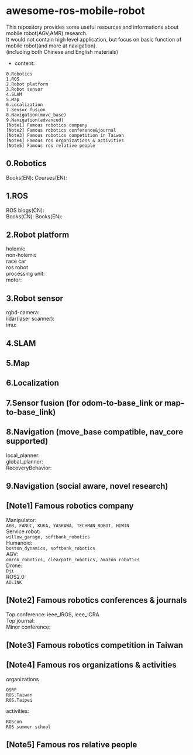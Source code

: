 # awesome-ros-mobile-robot
This repository provides some useful resources and informations about mobile robot(AGV,AMR) research.  
It would not contain high level application, but focus on basic function of mobile robot(and more at navigation).  
(including both Chinese and English materials)
* content:  
```
0.Robotics
1.ROS
2.Robot platform
3.Robot sensor
4.SLAM
5.Map
6.Localization
7.Sensor fusion
8.Navigation(move_base)
9.Navigation(advanced)
[Note1] Famous robotics company
[Note2] Famous robotics conference&journal
[Note3] Famous robotics competition in Taiwan
[Note4] Famous ros organizations & activities
[Note5] Famous ros relative people
```
## 0.Robotics
Books(EN):
Courses(EN):

## 1.ROS
ROS blogs(CN):  
Books(CN):
Books(EN):

## 2.Robot platform
holomic  
non-holomic  
race car  
ros robot  
processing unit:  
motor:  

## 3.Robot sensor
rgbd-camera:  
lidar(laser scanner):  
imu:  

## 4.SLAM

## 5.Map

## 6.Localization

## 7.Sensor fusion (for odom-to-base_link or map-to-base_link)

## 8.Navigation (move_base compatible, nav_core supported)
local_planner:  
global_planner:  
RecoveryBehavior:  

## 9.Navigation (social aware, novel research)


## [Note1] Famous robotics company
Manipulator:  
```ABB, FANUC, KUKA, YASKAWA, TECHMAN_ROBOT, HIWIN  ```  
Service robot:  
```willow_garage, softbank_robotics  ```  
Humanoid:  
```boston_dynamics, softbank_robotics  ```  
AGV:  
```omron_robotics, clearpath_robotics, amazon robotics  ```  
Drone:  
```Dji  ```  
ROS2.0:  
```ADLINK ```   

## [Note2] Famous robotics conferences & journals
Top conference: ieee_IROS, ieee_ICRA  
Top journal:  
Minor conference:  

## [Note3] Famous robotics competition in Taiwan


## [Note4] Famous ros organizations & activities
organizations
```
OSRF
ROS.Taiwan
ROS.Taipei
```
activities: 
```
ROScon
ROS summer school
```

## [Note5] Famous ros relative people

